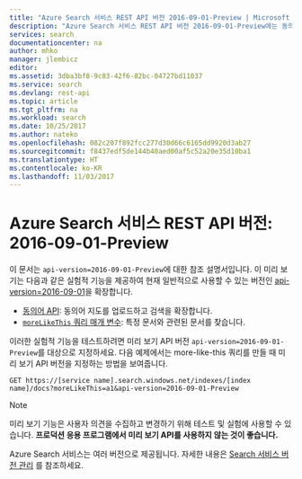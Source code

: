 ```yaml
---
title: "Azure Search 서비스 REST API 버전 2016-09-01-Preview | Microsoft Docs"
description: "Azure Search 서비스 REST API 버전 2016-09-01-Preview에는 동의어 및 moreLikeThis 검색과 같은 실험적 기능이 포함되어 있습니다."
services: search
documentationcenter: na
author: mhko
manager: jlembicz
editor: 
ms.assetid: 3dba3bf8-9c83-42f6-82bc-04727bd11037
ms.service: search
ms.devlang: rest-api
ms.topic: article
ms.tgt_pltfrm: na
ms.workload: search
ms.date: 10/25/2017
ms.author: nateko
ms.openlocfilehash: 082c207f892fcc277d30d66c6165dd9920d3ab27
ms.sourcegitcommit: f8437edf5de144b40aed00af5c52a20e35d10ba1
ms.translationtype: HT
ms.contentlocale: ko-KR
ms.lasthandoff: 11/03/2017
---
```

# <a name="azure-search-service-rest-api-version-2016-09-01-preview"></a>Azure Search 서비스 REST API 버전: 2016-09-01-Preview
이 문서는 `api-version=2016-09-01-Preview`에 대한 참조 설명서입니다. 이 미리 보기는 다음과 같은 실험적 기능을 제공하여 현재 일반적으로 사용할 수 있는 버전인 [api-version=2016-09-01](https://msdn.microsoft.com/library/dn798935.aspx)을 확장합니다.

* [동의어 API](search-synonyms.md): 동의어 지도를 업로드하고 검색을 확장합니다.
* [`moreLikeThis` 쿼리 매개 변수](search-more-like-this.md): 특정 문서와 관련된 문서를 찾습니다.

이러한 실험적 기능을 테스트하려면 미리 보기 API 버전 `api-version=2016-09-01-Preview`를 대상으로 지정하세요. 다음 예제에서는 more-like-this 쿼리를 만들 때 미리 보기 API 버전을 지정하는 방법을 보여줍니다.

    GET https://[service name].search.windows.net/indexes/[index name]/docs?moreLikeThis=a1&api-version=2016-09-01-Preview

> [!NOTE]
> 미리 보기 기능은 사용자 의견을 수집하고 변경하기 위해 테스트 및 실험에 사용할 수 있습니다. **프로덕션 응용 프로그램에서 미리 보기 API를 사용하지 않는 것이 좋습니다.**

Azure Search 서비스는 여러 버전으로 제공됩니다. 자세한 내용은 [Search 서비스 버전 관리](http://msdn.microsoft.com/library/azure/dn864560.aspx) 를 참조하세요.
